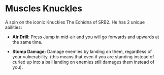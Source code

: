 # Muscles Knuckles
A spin on the iconic Knuckles The Echidna of SRB2. He has 2 unique abilities:

- **Air Drill:** Press Jump in mid-air and you will go forwards and upwards at the same time. 

- **Stomp Damage:** Damage enemies by landing on them, regardless of your vulnerability. (this means that even if you are standing instead of curled up into a ball landing on enemies still damages them instead of you).
